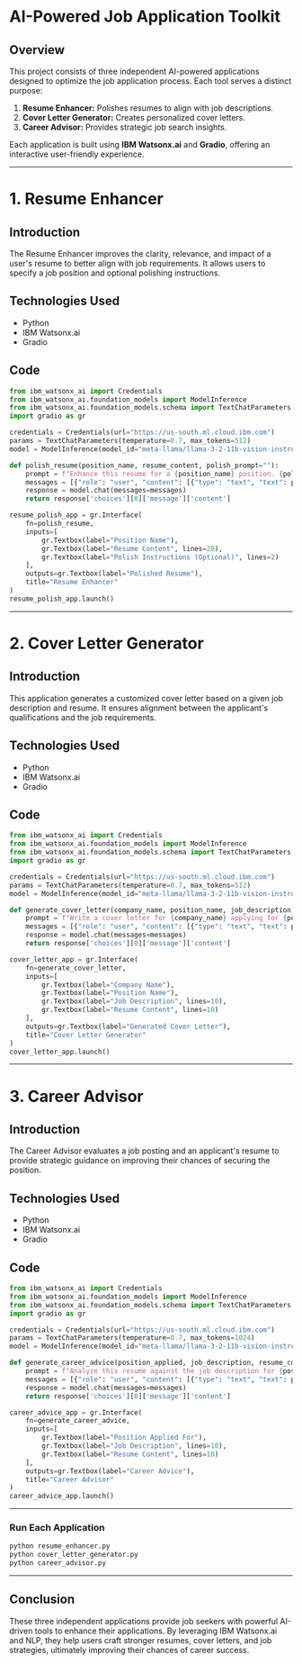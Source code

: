 # AI-Powered Job Application Toolkit

## Overview
This project consists of three independent AI-powered applications designed to optimize the job application process. Each tool serves a distinct purpose:

1. **Resume Enhancer:** Polishes resumes to align with job descriptions.
2. **Cover Letter Generator:** Creates personalized cover letters.
3. **Career Advisor:** Provides strategic job search insights.

Each application is built using **IBM Watsonx.ai** and **Gradio**, offering an interactive user-friendly experience.

---

# 1. Resume Enhancer

## Introduction
The Resume Enhancer improves the clarity, relevance, and impact of a user's resume to better align with job requirements. It allows users to specify a job position and optional polishing instructions.

## Technologies Used
- Python
- IBM Watsonx.ai
- Gradio

## Code
```python
from ibm_watsonx_ai import Credentials
from ibm_watsonx_ai.foundation_models import ModelInference
from ibm_watsonx_ai.foundation_models.schema import TextChatParameters
import gradio as gr

credentials = Credentials(url="https://us-south.ml.cloud.ibm.com")
params = TextChatParameters(temperature=0.7, max_tokens=512)
model = ModelInference(model_id="meta-llama/llama-3-2-11b-vision-instruct", credentials=credentials, params=params)

def polish_resume(position_name, resume_content, polish_prompt=""):
    prompt = f"Enhance this resume for a {position_name} position. {polish_prompt} Resume: {resume_content}"
    messages = [{"role": "user", "content": [{"type": "text", "text": prompt}]}]
    response = model.chat(messages=messages)
    return response['choices'][0]['message']['content']

resume_polish_app = gr.Interface(
    fn=polish_resume,
    inputs=[
        gr.Textbox(label="Position Name"),
        gr.Textbox(label="Resume Content", lines=20),
        gr.Textbox(label="Polish Instructions (Optional)", lines=2)
    ],
    outputs=gr.Textbox(label="Polished Resume"),
    title="Resume Enhancer"
)
resume_polish_app.launch()
```

---

# 2. Cover Letter Generator

## Introduction
This application generates a customized cover letter based on a given job description and resume. It ensures alignment between the applicant's qualifications and the job requirements.

## Technologies Used
- Python
- IBM Watsonx.ai
- Gradio

## Code
```python
from ibm_watsonx_ai import Credentials
from ibm_watsonx_ai.foundation_models import ModelInference
from ibm_watsonx_ai.foundation_models.schema import TextChatParameters
import gradio as gr

credentials = Credentials(url="https://us-south.ml.cloud.ibm.com")
params = TextChatParameters(temperature=0.7, max_tokens=512)
model = ModelInference(model_id="meta-llama/llama-3-2-11b-vision-instruct", credentials=credentials, params=params)

def generate_cover_letter(company_name, position_name, job_description, resume_content):
    prompt = f"Write a cover letter for {company_name} applying for {position_name}. Job: {job_description}. Resume: {resume_content}"
    messages = [{"role": "user", "content": [{"type": "text", "text": prompt}]}]
    response = model.chat(messages=messages)
    return response['choices'][0]['message']['content']

cover_letter_app = gr.Interface(
    fn=generate_cover_letter,
    inputs=[
        gr.Textbox(label="Company Name"),
        gr.Textbox(label="Position Name"),
        gr.Textbox(label="Job Description", lines=10),
        gr.Textbox(label="Resume Content", lines=10)
    ],
    outputs=gr.Textbox(label="Generated Cover Letter"),
    title="Cover Letter Generator"
)
cover_letter_app.launch()
```

---

# 3. Career Advisor

## Introduction
The Career Advisor evaluates a job posting and an applicant's resume to provide strategic guidance on improving their chances of securing the position.

## Technologies Used
- Python
- IBM Watsonx.ai
- Gradio

## Code
```python
from ibm_watsonx_ai import Credentials
from ibm_watsonx_ai.foundation_models import ModelInference
from ibm_watsonx_ai.foundation_models.schema import TextChatParameters
import gradio as gr

credentials = Credentials(url="https://us-south.ml.cloud.ibm.com")
params = TextChatParameters(temperature=0.7, max_tokens=1024)
model = ModelInference(model_id="meta-llama/llama-3-2-11b-vision-instruct", credentials=credentials, params=params)

def generate_career_advice(position_applied, job_description, resume_content):
    prompt = f"Analyze this resume against the job description for {position_applied}. {job_description}. Resume: {resume_content}"
    messages = [{"role": "user", "content": [{"type": "text", "text": prompt}]}]
    response = model.chat(messages=messages)
    return response['choices'][0]['message']['content']

career_advice_app = gr.Interface(
    fn=generate_career_advice,
    inputs=[
        gr.Textbox(label="Position Applied For"),
        gr.Textbox(label="Job Description", lines=10),
        gr.Textbox(label="Resume Content", lines=10)
    ],
    outputs=gr.Textbox(label="Career Advice"),
    title="Career Advisor"
)
career_advice_app.launch()
```

---


###  Run Each Application
```bash
python resume_enhancer.py
python cover_letter_generator.py
python career_advisor.py
```

---

## Conclusion
These three independent applications provide job seekers with powerful AI-driven tools to enhance their applications. By leveraging IBM Watsonx.ai and NLP, they help users craft stronger resumes, cover letters, and job strategies, ultimately improving their chances of career success.



